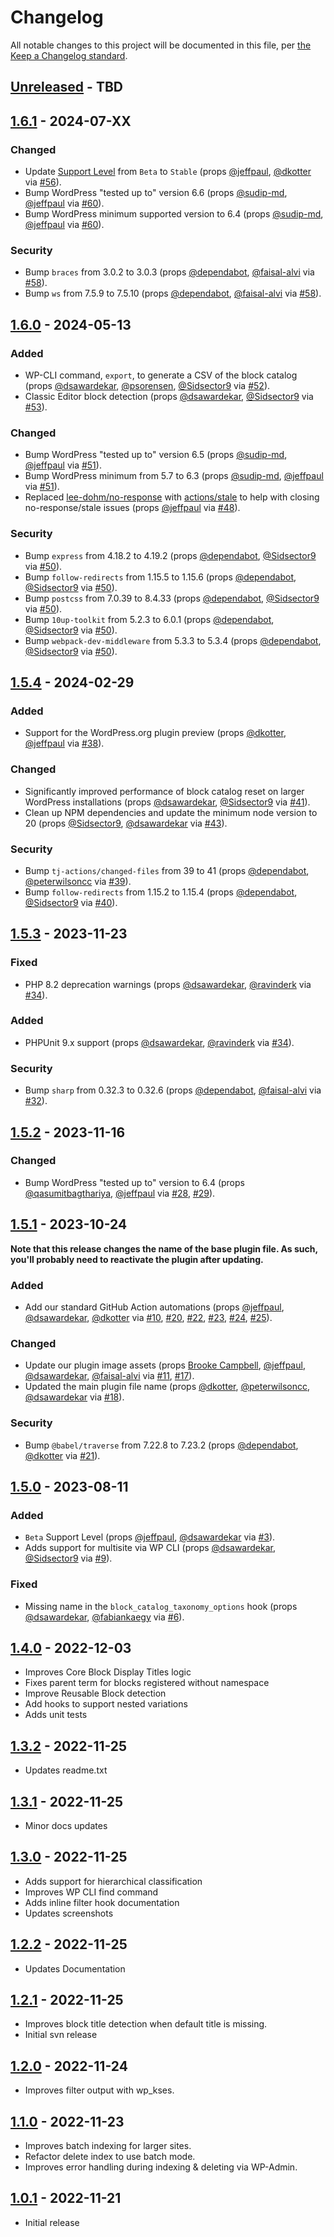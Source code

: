 # Changelog

All notable changes to this project will be documented in this file, per [the Keep a Changelog standard](http://keepachangelog.com/).

## [Unreleased] - TBD

## [1.6.1] - 2024-07-XX
### Changed
- Update [Support Level](https://github.com/10up/block-catalog/blob/develop/README.md#support-level) from `Beta` to `Stable` (props [@jeffpaul](https://github.com/jeffpaul), [@dkotter](https://github.com/dkotter) via [#56](https://github.com/10up/block-catalog/pull/56)).
- Bump WordPress "tested up to" version 6.6 (props [@sudip-md](https://github.com/sudip-md), [@jeffpaul](https://github.com/jeffpaul) via [#60](https://github.com/10up/block-catalog/pull/60)).
- Bump WordPress minimum supported version to 6.4 (props [@sudip-md](https://github.com/sudip-md), [@jeffpaul](https://github.com/jeffpaul) via [#60](https://github.com/10up/block-catalog/pull/60)).

### Security
- Bump `braces` from 3.0.2 to 3.0.3 (props [@dependabot](https://github.com/apps/dependabot), [@faisal-alvi](https://github.com/faisal-alvi) via [#58](https://github.com/10up/block-catalog/pull/58)).
- Bump `ws` from 7.5.9 to 7.5.10 (props [@dependabot](https://github.com/apps/dependabot), [@faisal-alvi](https://github.com/faisal-alvi) via [#58](https://github.com/10up/block-catalog/pull/58)).

## [1.6.0] - 2024-05-13
### Added
- WP-CLI command, `export`, to generate a CSV of the block catalog (props [@dsawardekar](https://github.com/dsawardekar), [@psorensen](https://github.com/psorensen), [@Sidsector9](https://github.com/Sidsector9) via [#52](https://github.com/10up/block-catalog/pull/52)).
- Classic Editor block detection (props [@dsawardekar](https://github.com/dsawardekar), [@Sidsector9](https://github.com/Sidsector9) via [#53](https://github.com/10up/block-catalog/pull/53)).

### Changed
- Bump WordPress "tested up to" version 6.5 (props [@sudip-md](https://github.com/sudip-md), [@jeffpaul](https://github.com/jeffpaul) via [#51](https://github.com/10up/block-catalog/pull/51)).
- Bump WordPress minimum from 5.7 to 6.3 (props [@sudip-md](https://github.com/sudip-md), [@jeffpaul](https://github.com/jeffpaul) via [#51](https://github.com/10up/block-catalog/pull/51)).
- Replaced [lee-dohm/no-response](https://github.com/lee-dohm/no-response) with [actions/stale](https://github.com/actions/stale) to help with closing no-response/stale issues (props [@jeffpaul](https://github.com/jeffpaul) via [#48](https://github.com/10up/block-catalog/pull/48)).

### Security
- Bump `express` from 4.18.2 to 4.19.2 (props [@dependabot](https://github.com/apps/dependabot), [@Sidsector9](https://github.com/Sidsector9) via [#50](https://github.com/10up/block-catalog/pull/50)).
- Bump `follow-redirects` from 1.15.5 to 1.15.6 (props [@dependabot](https://github.com/apps/dependabot), [@Sidsector9](https://github.com/Sidsector9) via [#50](https://github.com/10up/block-catalog/pull/50)).
- Bump `postcss` from 7.0.39 to 8.4.33 (props [@dependabot](https://github.com/apps/dependabot), [@Sidsector9](https://github.com/Sidsector9) via [#50](https://github.com/10up/block-catalog/pull/50)).
- Bump `10up-toolkit` from 5.2.3 to 6.0.1 (props [@dependabot](https://github.com/apps/dependabot), [@Sidsector9](https://github.com/Sidsector9) via [#50](https://github.com/10up/block-catalog/pull/50)).
- Bump `webpack-dev-middleware` from 5.3.3 to 5.3.4 (props [@dependabot](https://github.com/apps/dependabot), [@Sidsector9](https://github.com/Sidsector9) via [#50](https://github.com/10up/block-catalog/pull/50)).

## [1.5.4] - 2024-02-29
### Added
- Support for the WordPress.org plugin preview (props [@dkotter](https://github.com/dkotter), [@jeffpaul](https://github.com/jeffpaul) via [#38](https://github.com/10up/block-catalog/pull/38)).

### Changed
- Significantly improved performance of block catalog reset on larger WordPress installations (props [@dsawardekar](https://github.com/dsawardekar), [@Sidsector9](https://github.com/Sidsector9) via [#41](https://github.com/10up/block-catalog/pull/41)).
- Clean up NPM dependencies and update the minimum node version to 20 (props [@Sidsector9](https://github.com/Sidsector9), [@dsawardekar](https://github.com/dsawardekar) via [#43](https://github.com/10up/block-catalog/pull/43)).

### Security
- Bump `tj-actions/changed-files` from 39 to 41 (props [@dependabot](https://github.com/apps/dependabot), [@peterwilsoncc](https://github.com/peterwilsoncc) via [#39](https://github.com/10up/block-catalog/pull/39)).
- Bump `follow-redirects` from 1.15.2 to 1.15.4 (props [@dependabot](https://github.com/apps/dependabot), [@Sidsector9](https://github.com/Sidsector9) via [#40](https://github.com/10up/block-catalog/pull/40)).

## [1.5.3] - 2023-11-23
### Fixed
- PHP 8.2 deprecation warnings (props [@dsawardekar](https://github.com/dsawardekar), [@ravinderk](https://github.com/ravinderk) via [#34](https://github.com/10up/block-catalog/pull/34)).

### Added
- PHPUnit 9.x support (props [@dsawardekar](https://github.com/dsawardekar), [@ravinderk](https://github.com/ravinderk) via [#34](https://github.com/10up/block-catalog/pull/34)).

### Security
- Bump `sharp` from 0.32.3 to 0.32.6 (props [@dependabot](https://github.com/apps/dependabot), [@faisal-alvi](https://github.com/faisal-alvi) via [#32](https://github.com/10up/block-catalog/pull/32)).

## [1.5.2] - 2023-11-16
### Changed
- Bump WordPress "tested up to" version to 6.4 (props [@qasumitbagthariya](https://github.com/qasumitbagthariya), [@jeffpaul](https://github.com/jeffpaul) via [#28](https://github.com/10up/block-catalog/pull/28), [#29](https://github.com/10up/block-catalog/pull/29)).

## [1.5.1] - 2023-10-24
**Note that this release changes the name of the base plugin file. As such, you'll probably need to reactivate the plugin after updating.**

### Added
- Add our standard GitHub Action automations (props [@jeffpaul](https://github.com/jeffpaul), [@dsawardekar](https://github.com/dsawardekar), [@dkotter](https://github.com/dkotter) via [#10](https://github.com/10up/block-catalog/pull/10), [#20](https://github.com/10up/block-catalog/pull/20), [#22](https://github.com/10up/block-catalog/pull/22), [#23](https://github.com/10up/block-catalog/pull/23), [#24](https://github.com/10up/block-catalog/pull/24), [#25](https://github.com/10up/block-catalog/pull/25)).

### Changed
- Update our plugin image assets (props [Brooke Campbell](https://www.linkedin.com/in/brookecampbelldesign/), [@jeffpaul](https://github.com/jeffpaul), [@dsawardekar](https://github.com/dsawardekar), [@faisal-alvi](https://github.com/faisal-alvi) via [#11](https://github.com/10up/block-catalog/pull/11), [#17](https://github.com/10up/block-catalog/pull/17)).
- Updated the main plugin file name (props [@dkotter](https://github.com/dkotter), [@peterwilsoncc](https://github.com/peterwilsoncc), [@dsawardekar](https://github.com/dsawardekar) via [#18](https://github.com/10up/block-catalog/pull/18)).

### Security
- Bump `@babel/traverse` from 7.22.8 to 7.23.2 (props [@dependabot](https://github.com/apps/dependabot), [@dkotter](https://github.com/dkotter) via [#21](https://github.com/10up/block-catalog/pull/21)).

## [1.5.0] - 2023-08-11
### Added
- `Beta` Support Level (props [@jeffpaul](https://github.com/jeffpaul), [@dsawardekar](https://github.com/dsawardekar) via [#3](https://github.com/10up/block-catalog/pull/3)).
- Adds support for multisite via WP CLI (props [@dsawardekar](https://github.com/dsawardekar), [@Sidsector9](https://github.com/Sidsector9) via [#9](https://github.com/10up/block-catalog/pull/9)).

### Fixed
- Missing name in the `block_catalog_taxonomy_options` hook (props [@dsawardekar](https://github.com/dsawardekar), [@fabiankaegy](https://github.com/fabiankaegy) via [#6](https://github.com/10up/block-catalog/pull/6)).

## [1.4.0] - 2022-12-03
- Improves Core Block Display Titles logic
- Fixes parent term for blocks registered without namespace
- Improve Reusable Block detection
- Add hooks to support nested variations
- Adds unit tests

## [1.3.2] - 2022-11-25
- Updates readme.txt

## [1.3.1] - 2022-11-25
- Minor docs updates

## [1.3.0] - 2022-11-25
- Adds support for hierarchical classification
- Improves WP CLI find command
- Adds inline filter hook documentation
- Updates screenshots

## [1.2.2] - 2022-11-25
- Updates Documentation

## [1.2.1] - 2022-11-25
- Improves block title detection when default title is missing.
- Initial svn release

## [1.2.0] - 2022-11-24
- Improves filter output with wp_kses.

## [1.1.0] - 2022-11-23
- Improves batch indexing for larger sites.
- Refactor delete index to use batch mode.
- Improves error handling during indexing & deleting via WP-Admin.

## [1.0.1] - 2022-11-21
- Initial release

[Unreleased]: https://github.com/10up/block-catalog/compare/trunk...develop
[1.6.1]: https://github.com/10up/block-catalog/compare/1.6.0...1.6.1
[1.6.0]: https://github.com/10up/block-catalog/compare/1.5.4...1.6.0
[1.5.4]: https://github.com/10up/block-catalog/compare/1.5.3...1.5.4
[1.5.3]: https://github.com/10up/block-catalog/compare/1.5.2...1.5.3
[1.5.2]: https://github.com/10up/block-catalog/compare/1.5.1...1.5.2
[1.5.1]: https://github.com/10up/block-catalog/compare/1.5.0...1.5.1
[1.5.0]: https://github.com/10up/block-catalog/compare/1.4.0...1.5.0
[1.4.0]: https://github.com/10up/block-catalog/compare/1.3.2...1.4.0
[1.3.2]: https://github.com/10up/block-catalog/compare/1.3.1...1.3.2
[1.3.1]: https://github.com/10up/block-catalog/compare/1.3.0...1.3.1
[1.3.0]: https://github.com/10up/block-catalog/compare/1.2.2...1.3.0
[1.2.2]: https://github.com/10up/block-catalog/compare/1.2.1...1.2.2
[1.2.1]: https://github.com/10up/block-catalog/compare/1.2.0...1.2.1
[1.2.0]: https://github.com/10up/block-catalog/compare/1.1.0...1.2.0
[1.1.0]: https://github.com/10up/block-catalog/compare/1.0.1...1.1.0
[1.0.1]: https://github.com/10up/block-catalog/tree/v1.0.1
